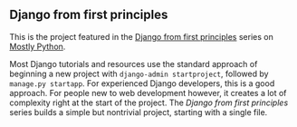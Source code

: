 Django from first principles
---

This is the project featured in the [Django from first principles](https://www.mostlypython.com/django-from-first-principles/) series on [Mostly Python](https://www.mostlypython.com).

Most Django tutorials and resources use the standard approach of beginning a new project with `django-admin startproject`, followed by `manage.py startapp`. For experienced Django developers, this is a good approach. For people new to web development however, it creates a lot of complexity right at the start of the project. The *Django from first principles* series builds a simple but nontrivial project, starting with a single file.